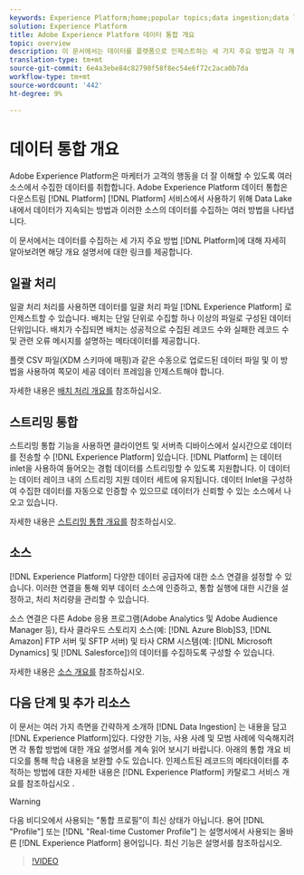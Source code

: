 ```yaml
---
keywords: Experience Platform;home;popular topics;data ingestion;data location;Data Location;Data management;data management;Lineage;lineage;batch;Batch;ingested data
solution: Experience Platform
title: Adobe Experience Platform 데이터 통합 개요
topic: overview
description: 이 문서에서는 데이터를 플랫폼으로 인제스트하는 세 가지 주요 방법과 각 개요 문서에 대한 링크를 소개합니다.
translation-type: tm+mt
source-git-commit: 6e4a3ebe84c82790f58f8ec54e6f72c2aca0b7da
workflow-type: tm+mt
source-wordcount: '442'
ht-degree: 9%

---
```



# 데이터 통합 개요

Adobe Experience Platform은 마케터가 고객의 행동을 더 잘 이해할 수 있도록 여러 소스에서 수집한 데이터를 취합합니다. Adobe Experience Platform 데이터 통합은 다운스트림 [!DNL Platform] [!DNL Platform] 서비스에서 사용하기 위해 Data Lake 내에서 데이터가 지속되는 방법과 이러한 소스의 데이터를 수집하는 여러 방법을 나타냅니다.

이 문서에서는 데이터를 수집하는 세 가지 주요 방법 [!DNL Platform]에 대해 자세히 알아보려면 해당 개요 설명서에 대한 링크를 제공합니다.

## 일괄 처리

일괄 처리 처리를 사용하면 데이터를 일괄 처리 파일 [!DNL Experience Platform] 로 인제스트할 수 있습니다. 배치는 단일 단위로 수집할 하나 이상의 파일로 구성된 데이터 단위입니다. 배치가 수집되면 배치는 성공적으로 수집된 레코드 수와 실패한 레코드 수 및 관련 오류 메시지를 설명하는 메타데이터를 제공합니다.

플랫 CSV 파일(XDM 스키마에 매핑)과 같은 수동으로 업로드된 데이터 파일 및 이 방법을 사용하여 쪽모이 세공 데이터 프레임을 인제스트해야 합니다.

자세한 내용은 [배치 처리 개요를](./batch-ingestion/overview.md) 참조하십시오.

## 스트리밍 통합

스트리밍 통합 기능을 사용하면 클라이언트 및 서버측 디바이스에서 실시간으로 데이터를 전송할 수 [!DNL Experience Platform] 있습니다. [!DNL Platform] 는 데이터 inlet을 사용하여 들어오는 경험 데이터를 스트리밍할 수 있도록 지원합니다. 이 데이터는 데이터 레이크 내의 스트리밍 지원 데이터 세트에 유지됩니다. 데이터 Inlet을 구성하여 수집한 데이터를 자동으로 인증할 수 있으므로 데이터가 신뢰할 수 있는 소스에서 나오고 있습니다.

자세한 내용은 [스트리밍 통합 개요를](./streaming-ingestion/overview.md) 참조하십시오.

## 소스

[!DNL Experience Platform] 다양한 데이터 공급자에 대한 소스 연결을 설정할 수 있습니다. 이러한 연결을 통해 외부 데이터 소스에 인증하고, 통합 실행에 대한 시간을 설정하고, 처리 처리량을 관리할 수 있습니다.

소스 연결은 다른 Adobe 응용 프로그램(Adobe Analytics 및 Adobe Audience Manager 등), 타사 클라우드 스토리지 소스(예: [!DNL Azure Blob]S3, [!DNL Amazon] FTP 서버 및 SFTP 서버) 및 타사 CRM 시스템(예: [!DNL Microsoft Dynamics] 및 [!DNL Salesforce])의 데이터를 수집하도록 구성할 수 있습니다.

자세한 내용은 [소스 개요를](../sources/home.md) 참조하십시오.

## 다음 단계 및 추가 리소스

이 문서는 여러 가지 측면을 간략하게 소개하 [!DNL Data Ingestion] 는 내용을 담고 [!DNL Experience Platform]있다. 다양한 기능, 사용 사례 및 모범 사례에 익숙해지려면 각 통합 방법에 대한 개요 설명서를 계속 읽어 보시기 바랍니다. 아래의 통합 개요 비디오를 통해 학습 내용을 보완할 수도 있습니다. 인제스트된 레코드의 메타데이터를 추적하는 방법에 대한 자세한 내용은 [!DNL Experience Platform] 카탈로그 서비스 개요를 참조하십시오 [](../catalog/home.md).

>[!WARNING]
>
>다음 비디오에서 사용되는 &quot;통합 프로필&quot;이 최신 상태가 아닙니다. 용어 [!DNL "Profile"] 또는 [!DNL "Real-time Customer Profile"] 는 설명서에서 사용되는 올바른 [!DNL Experience Platform] 용어입니다. 최신 기능은 설명서를 참조하십시오.

>[!VIDEO](https://video.tv.adobe.com/v/27106?quality=12&learn=on)